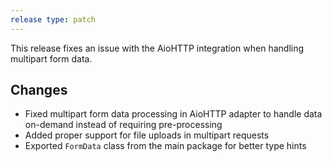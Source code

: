 ```yaml
---
release type: patch
---
```


This release fixes an issue with the AioHTTP integration when handling multipart form data.

## Changes
- Fixed multipart form data processing in AioHTTP adapter to handle data on-demand instead of requiring pre-processing
- Added proper support for file uploads in multipart requests
- Exported `FormData` class from the main package for better type hints
